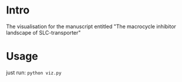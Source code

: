 # Intro
The visualisation for the manuscript entitled "The macrocycle inhibitor landscape of SLC-transporter" 
# Usage 
just run: `python viz.py`


